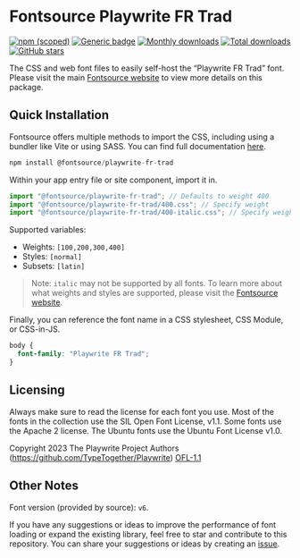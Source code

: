 # Fontsource Playwrite FR Trad

[![npm (scoped)](https://img.shields.io/npm/v/@fontsource/playwrite-fr-trad?color=brightgreen)](https://www.npmjs.com/package/@fontsource/playwrite-fr-trad) [![Generic badge](https://img.shields.io/badge/fontsource-passing-brightgreen)](https://github.com/fontsource/fontsource) [![Monthly downloads](https://badgen.net/npm/dm/@fontsource/playwrite-fr-trad)](https://github.com/fontsource/fontsource) [![Total downloads](https://badgen.net/npm/dt/@fontsource/playwrite-fr-trad)](https://github.com/fontsource/fontsource) [![GitHub stars](https://img.shields.io/github/stars/fontsource/fontsource.svg?style=social&label=Star)](https://github.com/fontsource/fontsource/stargazers)

The CSS and web font files to easily self-host the “Playwrite FR Trad” font. Please visit the main [Fontsource website](https://fontsource.org/fonts/playwrite-fr-trad) to view more details on this package.

## Quick Installation

Fontsource offers multiple methods to import the CSS, including using a bundler like Vite or using SASS. You can find full documentation [here](https://fontsource.org/docs/getting-started/introduction).

```javascript
npm install @fontsource/playwrite-fr-trad
```

Within your app entry file or site component, import it in.

```javascript
import "@fontsource/playwrite-fr-trad"; // Defaults to weight 400
import "@fontsource/playwrite-fr-trad/400.css"; // Specify weight
import "@fontsource/playwrite-fr-trad/400-italic.css"; // Specify weight and style
```

Supported variables:
- Weights: `[100,200,300,400]`
- Styles: `[normal]`
- Subsets: `[latin]`

> Note: `italic` may not be supported by all fonts. To learn more about what weights and styles are supported, please visit the [Fontsource website](https://fontsource.org/fonts/playwrite-fr-trad).

Finally, you can reference the font name in a CSS stylesheet, CSS Module, or CSS-in-JS.

```css
body {
  font-family: "Playwrite FR Trad";
}
```

## Licensing
Always make sure to read the license for each font you use. Most of the fonts in the collection use the SIL Open Font License, v1.1. Some fonts use the Apache 2 license. The Ubuntu fonts use the Ubuntu Font License v1.0.

Copyright 2023 The Playwrite Project Authors (https://github.com/TypeTogether/Playwrite)
[OFL-1.1](http://scripts.sil.org/OFL)

## Other Notes
Font version (provided by source): `v6`.

If you have any suggestions or ideas to improve the performance of font loading or expand the existing library, feel free to star and contribute to this repository. You can share your suggestions or ideas by creating an [issue](https://github.com/fontsource/fontsource/issues).